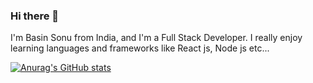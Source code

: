 ### Hi there 👋

I'm Basin Sonu from India, and I'm a Full Stack Developer. I really enjoy learning languages and frameworks like React js, Node js etc...
<!--
**BasinSonu/basinsonu** is a ✨ _special_ ✨ repository because its `README.md` (this file) appears on your GitHub profile.

Here are some ideas to get you started:

- 🔭 I’m currently working on ...
- 🌱 I’m currently learning ...
- 👯 I’m looking to collaborate on ...
- 🤔 I’m looking for help with ...
- 💬 Ask me about ...
- 📫 How to reach me: ...
- 😄 Pronouns: ...
- ⚡ Fun fact: ...
-->

[![Anurag's GitHub stats](https://github-readme-stats.vercel.app/api?username=BasinSonu)](https://github.com/anuraghazra/github-readme-stats)
